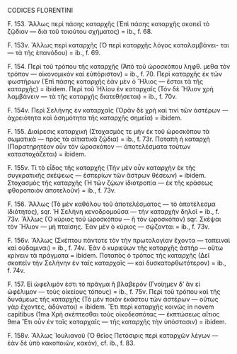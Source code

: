 CODICES FLORENTINI

F. 153. Ἄλλως περὶ πάσης καταρχῆς (Ἐπὶ πάσης καταρχῆς σκοπεῖ τὸ ζῷδιον — διὰ τοῦ τοιούτου σχήματος) = ib., f. 68.

F. 153v. Ἄλλως περὶ καταρχῆς (Ὁ περὶ καταρχῆς λόγος καταλαμβάνει- ται — τὰ τῆς ἐπανόδου) = ib., f. 69.

F. 154. Περὶ τοῦ τρόπου τῆς καταρχῆς (Ἀπὸ τοῦ ὡροσκόπου ληφθ. μεθα τὸν τρόπον — οἰκονομικὸν καὶ εὐπόριστον) = ib., f. 70.
Περὶ καταρχῆς ἐκ τῶν φωστήρων (Ἐπὶ πάσης καταρχῆς ἐὰν μὲν ὁ Ἥλιος — ἔσται τὰ τῆς καταρχῆς) = ibidem.
Περὶ τοῦ Ἡλίου ἐν καταρχαῖς (Τὸν δὲ Ἥλιον χρὴ λαμβάνειν — τὰ τῆς καταρχῆς διατεθήσεται) = ib., f. 70v.

F. 154v. Περὶ Σελήνης ἐν καταρχαῖς (Ὁρᾶν δὲ χρὴ καὶ τινὶ τῶν ἀστέρων — ἀχρειότητα καὶ ἀσημότητα τῆς καταρχῆς σημεῖα) = ibidem.

F. 155. Διαίρεσις καταρχική (Στοχασμὸς τε μὴν ἐκ τοῦ ὡροσκόπου τὰ σωματικὰ — πρὸς τὰ αἰτιατικὰ ζῷδια) = ib., f. 73r.
Ποταπὴ ἡ καταρχὴ (Παρατηρητέον οὖν τὸν ὡροσκόπον — ἀποτελέσματα τούτων καταστοχάζεται) = ibidem.

F. 155v. Τί τὸ εἶδος τῆς καταρχῆς (Τὴν μὲν οὖν καταρχὴν ἐκ τῆς συγκρατικῆς σκέψεως — ἐσπερίων τῶν ἄστρων θέσεων) = ibidem.
Στοχασμὸς τῆς καταρχῆς (Ἡ τῶν ζῴων ἰδιοτροπία — ἐκ τῆς κράσεως φθοροποιὸν ἀποτελοῦν) = ib., f. 73v.

F. 156. Ἄλλως (Τὸ μὲν καθόλου τοῦ ἀποτελέσματος — τὸ ἀποτέλεσμα ἰδιότητος), sqr.
Ἡ Σελήνη κενοδρομοῦσα — τὴν καταρχὴν δηλοῖ = ib., f. 73v.
Ἄλλως (Ὁ κύριος τοῦ ὡροσκόπου — ἢ τὸν ὡροσκόπον) sqr.
Σκέψαι τὸν Ἥλιον — μὴ πταίσης.
Ἐὰν μὲν ὁ κύριος — σῴζονται = ib., f. 73v.

F. 156v. Ἄλλως (Σκέπτου πάντοτε τὸν τὴν πρωτολογίαν ἔχοντα — ταπειναὶ καὶ οὐδαμιναι) = ib., f. 74v.
Ἐὰν ὁ κυριεύων τῆς καταρχῆς ἀστήρ — οὕτω κρίνειν τὰ πράγματα = ibidem.
Ποταπὸς ὁ τρόπος τῆς καταρχῆς (Δεῖ σκοπεῖν τὴν Σελήνην ἐν ταῖς καταρχαῖς — καὶ δυσκατορθωτότερον) = ib., f. 74v.

F. 157. Εἰ ὠφελιμόν ἐστι τὸ πρᾶγμα ἢ βλαβερόν (Γνοίημεν δ’ ἂν εἰ ὠφέλιμον — τοὺς οἰκείους τόπους) = ib., f. 75v.
Περὶ τοῦ τρόπου καὶ τῆς δυνάμεως τῆς καταρχῆς (Τὸ μὲν ποιὸν ἑκάστου τῶν ἀστέρων — οὕτως γὰρ ἔχοντες, ἀδύνατοι) = ibidem.
Ἔτι περὶ καταρχῆς κοινῶς in novem capitibus (1ma Χρὴ σκέπτεσθαι τοὺς οἰκοδεσπότας — ἐκπτώσεως αἴτιος 9ma Ἔτι οὖν ἐν ταῖς καταρχαῖς — τῆς καταρχῆς τὴν ὑπόστασιν) = ibidem.

F. 158v. Ἄλλως Ἰουλιανοῦ (Ὁ θεῖος Πετόσιρις περὶ καταρχῶν λέγων — ἐὰν δὲ ὑπὸ κακοποιῶν, κακόν), cf. ib., f. 83.